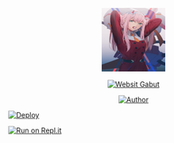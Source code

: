 <p align="center">
<img src="https://raw.githubusercontent.com/Xinz-Team/XinzBot/main/media/Itsuki.jpg" alt="XINZ BOT" width="128" height="128"/>
</p>
<p align="center">
<a href="#"><img title="Websit Gabut" src="https://img.shields.io/badge/Express Uploader-green?colorA=%23ff0000&colorB=%23017e40&style=for-the-badge"></a>
</p>
<p align="center">
<a href="https://github.com/FakhriGansz"><img title="Author" src="https://img.shields.io/badge/Author-FakhriGansz-red.svg?style=for-the-badge&logo=github"></a>
</p>

[![Deploy](https://www.herokucdn.com/deploy/button.svg)](https://heroku.com/deploy?template=https://github.com/FakhriGansz/newpor/)

[![Run on Repl.it](https://repl.it/badge/github/FakhriGansz/newpor)](https://repl.it/github/FakhriGansz/newpor)